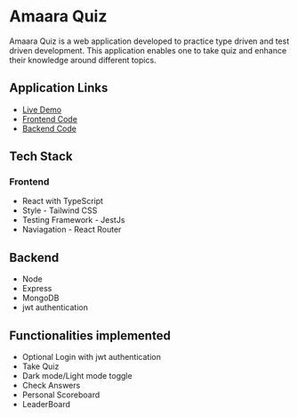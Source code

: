 # Amaara Quiz

Amaara Quiz is a web application developed to practice type driven and test driven development. 
This application enables one to take quiz and enhance their knowledge around different topics.

## Application Links
 - [Live Demo](https://amaara-quiz.netlify.app/)
 - [Frontend Code](https://github.com/sruthiragupathy/Quiz-Master/tree/dev)
 - [Backend Code](https://github.com/sruthiragupathy/amaara-social-media-backend/tree/development)

## Tech Stack

### Frontend
- React with TypeScript
- Style - Tailwind CSS
- Testing Framework - JestJs 
- Naviagation - React Router 

## Backend
- Node
- Express
- MongoDB
- jwt authentication


## Functionalities implemented

- Optional Login with jwt authentication
- Take Quiz
- Dark mode/Light mode toggle
- Check Answers
- Personal Scoreboard
- LeaderBoard 



